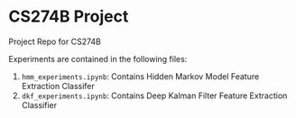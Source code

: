 # CS274B Project 
Project Repo for CS274B

Experiments are contained in the following files:
1. `hmm_experiments.ipynb`: Contains Hidden Markov Model Feature Extraction Classifer
2. `dkf_experiments.ipynb`: Contains Deep Kalman Filter Feature Extraction Classifier
